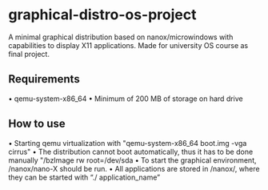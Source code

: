 # graphical-distro-os-project
A minimal graphical distribution based on nanox/microwindows with capabilities to display X11 applications. Made for university OS course as final project.

## Requirements
  • qemu-system-x86_64
  • Minimum of 200 MB of storage on hard drive 

## How to use
  • Starting qemu virtualization with "qemu-system-x86_64 boot.img -vga cirrus"
  • The distribution cannot boot automatically, thus it has to be done manually "/bzImage rw root=/dev/sda
  • To start the graphical environment, /nanox/nano-X should be run.
  • All applications are stored in /nanox/, where they can be started with “./ application_name”
